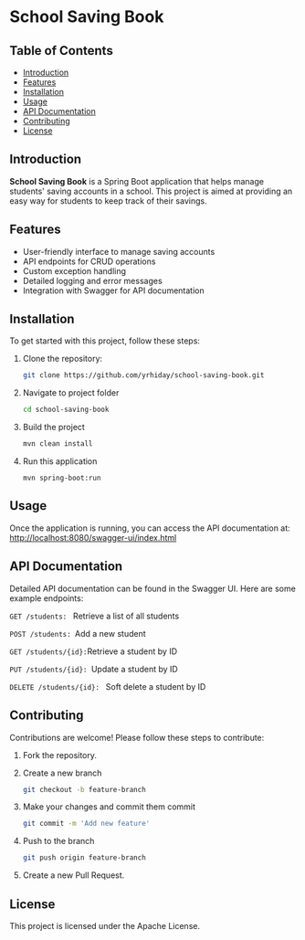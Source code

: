 # School Saving Book

## Table of Contents
- [Introduction](#introduction)
- [Features](#features)
- [Installation](#installation)
- [Usage](#usage)
- [API Documentation](#api-documentation)
- [Contributing](#contributing)
- [License](#license)

## Introduction
**School Saving Book** is a Spring Boot application that helps manage students' saving accounts in a school. This project is aimed at providing an easy way for students to keep track of their savings.

## Features
- User-friendly interface to manage saving accounts
- API endpoints for CRUD operations
- Custom exception handling
- Detailed logging and error messages
- Integration with Swagger for API documentation

## Installation
To get started with this project, follow these steps:

1. Clone the repository:
   ```bash
   git clone https://github.com/yrhiday/school-saving-book.git
   ```
2. Navigate to project folder
   ```bash
   cd school-saving-book
   ```
3. Build the project
   ```bash
   mvn clean install
   ```
4. Run this application
   ```
   mvn spring-boot:run
   ```

## Usage
Once the application is running, you can access the API documentation at: [http://localhost:8080/swagger-ui/index.html](http://localhost:8080/swagger-ui/index.html)

## API Documentation
Detailed API documentation can be found in the Swagger UI. Here are some example endpoints:

``GET /students: `` Retrieve a list of all students

``POST /students: ``Add a new student

`` GET /students/{id}: ``Retrieve a student by ID

``PUT /students/{id}: ``Update a student by ID

``DELETE /students/{id}: `` Soft delete a student by ID

## Contributing
Contributions are welcome! Please follow these steps to contribute:

1. Fork the repository.

2. Create a new branch 
    ```bash
    git checkout -b feature-branch
    ```
3. Make your changes and commit them commit
    ```bash
    git commit -m 'Add new feature'
    ```
4. Push to the branch 
    ```bash
    git push origin feature-branch
    ```

5. Create a new Pull Request.

## License
This project is licensed under the Apache License.
